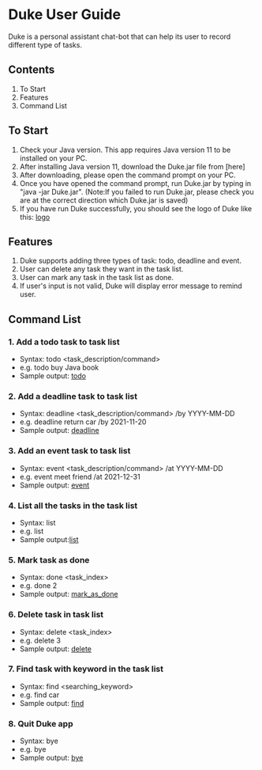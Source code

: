 # Duke User Guide

Duke is a personal assistant chat-bot that can help its user to record different type of tasks.  

## Contents
1. To Start
2. Features
3. Command List




## To Start
1. Check your Java version. This app requires Java version 11 to be installed on your PC.
2. After installing Java version 11, download the Duke.jar file from [here]
3. After downloading, please open the command prompt on your PC.
4. Once you have opened the command prompt, run Duke.jar by typing in "java -jar Duke.jar".
   (Note:If you failed to run Duke.jar, please check you are at the correct direction which Duke.jar is saved)
5. If you have run Duke successfully, you should see the logo of Duke like this: [logo](images/logo.png)





 
## Features
1. Duke supports adding three types of task: todo, deadline and event.
2. User can delete any task they want in the task list.
3. User can mark any task in the task list as done.
4. If user's input is not valid, Duke will display error message to remind user.


## Command List
 
### 1. Add a todo task to task list
* Syntax: todo <task_description/command>
* e.g. todo buy Java book
* Sample output: [todo](images/todo.png)

### 2. Add a deadline task to task list
* Syntax: deadline <task_description/command> /by YYYY-MM-DD
* e.g. deadline return car /by 2021-11-20
* Sample output: [deadline](images/deadline.png)

### 3. Add an event task to task list
* Syntax: event <task_description/command> /at YYYY-MM-DD
* e.g. event meet friend /at 2021-12-31
* Sample output: [event](images/event.png)

### 4. List all the tasks in the task list
* Syntax: list
* e.g. list
* Sample output:[list](images/list.png)

### 5. Mark task as done
* Syntax: done <task_index>
* e.g. done 2
* Sample output: [mark_as_done](images/mark_as_done.png)

### 6. Delete task in task list
* Syntax: delete <task_index>
* e.g. delete 3
* Sample output: [delete](images/delete.png)

### 7. Find task with keyword in the task list
* Syntax: find <searching_keyword>
* e.g. find car
* Sample output: [find](images/find.png)

### 8. Quit Duke app
* Syntax: bye
* e.g. bye
* Sample output: [bye](images/bye.png)






